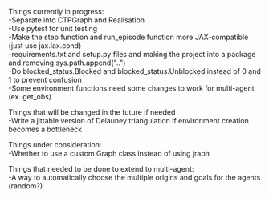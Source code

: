 Things currently in progress:
<br>-Separate into CTPGraph and Realisation
<br>-Use pytest for unit testing
<br>-Make the step function and run_episode function more JAX-compatible (just use jax.lax.cond)
<br>-requirements.txt and setup.py files and making the project into a package and removing sys.path.append("..")
<br>-Do blocked_status.Blocked and blocked_status.Unblocked instead of 0 and 1 to prevent confusion
<br>-Some environment functions need some changes to work for multi-agent (ex. get_obs)

Things that will be changed in the future if needed
<br>-Write a jittable version of Delauney triangulation if environment creation becomes a bottleneck

Things under consideration:
<br>-Whether to use a custom Graph class instead of using jraph

Things that needed to be done to extend to multi-agent:
<br>-A way to automatically choose the multiple origins and goals for the agents (random?)


